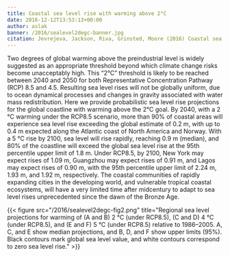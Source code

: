 ```yaml
---
title: Coastal sea level rise with warming above 2°C
date: 2016-12-12T13:53:13+00:00
author: aslak
banner: /2016/sealevel2degc-banner.jpg
citation: Jevrejeva, Jackson, Riva, Grinsted, Moore (2016) Coastal sea level rise with warming above 2°C, PNAS, doi:10.1073/pnas.1605312113
---
```

Two degrees of global warming above the preindustrial level is widely suggested as an appropriate threshold beyond which climate change risks become unacceptably high. This “2°C” threshold is likely to be reached between 2040 and 2050 for both Representative Concentration Pathway (RCP) 8.5 and 4.5. Resulting sea level rises will not be globally uniform, due to ocean dynamical processes and changes in gravity associated with water mass redistribution. Here we provide probabilistic sea level rise projections for the global coastline with warming above the 2°C goal. <!-- more --> By 2040, with a 2 °C warming under the RCP8.5 scenario, more than 90% of coastal areas will experience sea level rise exceeding the global estimate of 0.2 m, with up to 0.4 m expected along the Atlantic coast of North America and Norway. With a 5 °C rise by 2100, sea level will rise rapidly, reaching 0.9 m (median), and 80% of the coastline will exceed the global sea level rise at the 95th percentile upper limit of 1.8 m. Under RCP8.5, by 2100, New York may expect rises of 1.09 m, Guangzhou may expect rises of 0.91 m, and Lagos may expect rises of 0.90 m, with the 95th percentile upper limit of 2.24 m, 1.93 m, and 1.92 m, respectively. The coastal communities of rapidly expanding cities in the developing world, and vulnerable tropical coastal ecosystems, will have a very limited time after midcentury to adapt to sea level rises unprecedented since the dawn of the Bronze Age.

{{< figure src="/2016/sealevel2degc-fig2.png" title="Regional sea level projections for warming of (A and B) 2 °C (under RCP8.5), (C and D) 4 °C (under RCP8.5), and (E and F) 5 °C (under RCP8.5) relative to 1986–2005. A, C, and E show median projections, and B, D, and F show upper limits (95%). Black contours mark global sea level value, and white contours correspond to zero sea level rise." >}}
